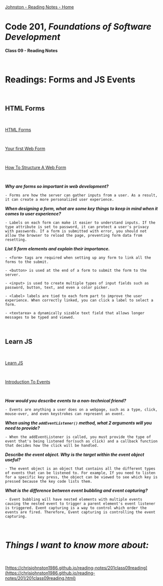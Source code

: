 [Johnston - Reading Notes - Home](https://chrisjohnston1986.github.io/reading-notes/)

# Code 201, _Foundations of Software Development_
**Class 09 - Reading Notes**

&nbsp;
&nbsp;

# Readings:  Forms and JS Events

&nbsp;
&nbsp;

## HTML Forms

&nbsp;
&nbsp;

[HTML Forms](https://developer.mozilla.org/en-US/docs/Learn/Forms)

&nbsp;
&nbsp;

[Your first Web Form](https://developer.mozilla.org/en-US/docs/Learn/Forms/Your_first_form)

&nbsp;
&nbsp;

[How To Structure A Web Form](https://developer.mozilla.org/en-US/docs/Learn/Forms/How_to_structure_a_web_form)

&nbsp;
&nbsp;

_**Why are forms so important in web development?**_

    - Forms are how the server can gather inputs from a user. As a result, it can create a more personalized user experience.  

_**When designing a form, what are some key things to keep in mind when it comes to user experience?**_

    - Labels on each form can make it easier to understand inputs. If the type attribute is set to password, it can protect a user's privacy with passwords. If a form is submitted with error, you should not allow the browser to reload the page, preventing form data from resetting.  

_**List 5 form elements and explain their importance.**_

    - <form> tags are required when setting up any form to link all the forms to the submit.

    - <button> is used at the end of a form to submit the form to the server.

    - <input> is used to create multiple types of input fields such as password, button, text, and even a color picker.

    - <label> labels are tied to each form part to improve the user experience. When correctly linked, you can click a label to select a form.

    - <textarea> a dynamically sizable text field that allows longer messages to be typed and viewed.  

&nbsp;
&nbsp;

## Learn JS

&nbsp;
&nbsp;

[Learn JS](https://developer.mozilla.org/en-US/docs/Learn/JavaScript)

&nbsp;
&nbsp;

[Introduction To Events](https://developer.mozilla.org/en-US/docs/Learn/JavaScript/Building_blocks/Events)

&nbsp;
&nbsp;

_**How would you describe events to a non-technical friend?**_

    - Events are anything a user does on a webpage, such as a type, click, mouse-over, and even keystrokes can represent an event.  

_**When using the `addEventListener()` method, what 2 arguments will you need to provide?**_

    - When the addEventListener is called, you must provide the type of event that's being listened for(such as click) and a callback function that decides how the click will be handled.  

_**Describe the event object. Why is the target within the event object useful?**_

    - The event object is an object that contains all the different types of events that can be listened to. For example, If you need to listen for a specific key press, the object can be viewed to see which key is pressed because the key code lists them.

_**What is the difference between event bubbling and event capturing?**_

    - Event bubbling will have nested elements with multiple events causing the nested event to trigger a parent element's event listener is triggered. Event capturing is a way to control which order the events are fired. Therefore, Event capturing is controlling the event capturing.   

&nbsp;
&nbsp;

# _Things I want to know more about:_

&nbsp;
&nbsp;

[https://chrisjohnston1986.github.io/reading-notes/201class09reading](https://chrisjohnston1986.github.io/reading-notes/201/201class09reading.html)
